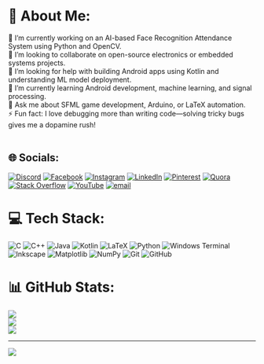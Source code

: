 # 💫 About Me:
🔧 I’m currently working on an AI-based Face Recognition Attendance System using Python and OpenCV.<br>🤝 I’m looking to collaborate on open-source electronics or embedded systems projects.<br>🤲 I’m looking for help with building Android apps using Kotlin and understanding ML model deployment.<br>🌱 I’m currently learning Android development, machine learning, and signal processing.<br>💬 Ask me about SFML game development, Arduino, or LaTeX automation.<br>⚡ Fun fact: I love debugging more than writing code—solving tricky bugs gives me a dopamine rush!<br><br>


## 🌐 Socials:
[![Discord](https://img.shields.io/badge/Discord-%237289DA.svg?logo=discord&logoColor=white)](https://discord.gg/https://discord.gg/u6jPP5bS) [![Facebook](https://img.shields.io/badge/Facebook-%231877F2.svg?logo=Facebook&logoColor=white)](https://facebook.com/gaurav.jangir.752487) [![Instagram](https://img.shields.io/badge/Instagram-%23E4405F.svg?logo=Instagram&logoColor=white)](https://instagram.com/gauravj477) [![LinkedIn](https://img.shields.io/badge/LinkedIn-%230077B5.svg?logo=linkedin&logoColor=white)](https://linkedin.com/in/gaurav-jangir-64278b330) [![Pinterest](https://img.shields.io/badge/Pinterest-%23E60023.svg?logo=Pinterest&logoColor=white)](https://pinterest.com/https://pin.it/6UWzOMb1E) [![Quora](https://img.shields.io/badge/Quora-%23B92B27.svg?logo=Quora&logoColor=white)](https://quora.com/profile/Gaurav-Jangir-18) [![Stack Overflow](https://img.shields.io/badge/-Stackoverflow-FE7A16?logo=stack-overflow&logoColor=white)](https://stackoverflow.com/users/22374365) [![YouTube](https://img.shields.io/badge/YouTube-%23FF0000.svg?logo=YouTube&logoColor=white)](https://youtube.com/@UCKs8p4NsgzhI5JiJeVpkQfg) [![email](https://img.shields.io/badge/Email-D14836?logo=gmail&logoColor=white)](mailto:gjangir477@gmail.com) 

# 💻 Tech Stack:
![C](https://img.shields.io/badge/c-%2300599C.svg?style=for-the-badge&logo=c&logoColor=white) ![C++](https://img.shields.io/badge/c++-%2300599C.svg?style=for-the-badge&logo=c%2B%2B&logoColor=white) ![Java](https://img.shields.io/badge/java-%23ED8B00.svg?style=for-the-badge&logo=openjdk&logoColor=white) ![Kotlin](https://img.shields.io/badge/kotlin-%237F52FF.svg?style=for-the-badge&logo=kotlin&logoColor=white) ![LaTeX](https://img.shields.io/badge/latex-%23008080.svg?style=for-the-badge&logo=latex&logoColor=white) ![Python](https://img.shields.io/badge/python-3670A0?style=for-the-badge&logo=python&logoColor=ffdd54) ![Windows Terminal](https://img.shields.io/badge/Windows%20Terminal-%234D4D4D.svg?style=for-the-badge&logo=windows-terminal&logoColor=white) ![Inkscape](https://img.shields.io/badge/Inkscape-e0e0e0?style=for-the-badge&logo=inkscape&logoColor=080A13) ![Matplotlib](https://img.shields.io/badge/Matplotlib-%23ffffff.svg?style=for-the-badge&logo=Matplotlib&logoColor=black) ![NumPy](https://img.shields.io/badge/numpy-%23013243.svg?style=for-the-badge&logo=numpy&logoColor=white) ![Git](https://img.shields.io/badge/git-%23F05033.svg?style=for-the-badge&logo=git&logoColor=white) ![GitHub](https://img.shields.io/badge/github-%23121011.svg?style=for-the-badge&logo=github&logoColor=white)
# 📊 GitHub Stats:
![](https://github-readme-stats.vercel.app/api?username=Gaurav-Jan-gir&theme=dark&hide_border=false&include_all_commits=false&count_private=false)<br/>
![](https://nirzak-streak-stats.vercel.app/?user=Gaurav-Jan-gir&theme=dark&hide_border=false)<br/>
![](https://github-readme-stats.vercel.app/api/top-langs/?username=Gaurav-Jan-gir&theme=dark&hide_border=false&include_all_commits=false&count_private=false&layout=compact)

---
[![](https://visitcount.itsvg.in/api?id=Gaurav-Jan-gir&icon=0&color=0)](https://visitcount.itsvg.in)

<!-- Proudly created with GPRM ( https://gprm.itsvg.in ) -->
